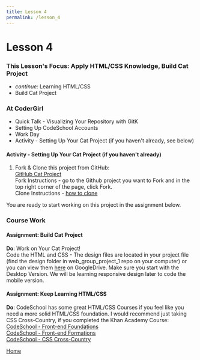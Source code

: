 ```yaml
---
title: Lesson 4
permalink: /lesson_4
---
```


# Lesson 4

### This Lesson's Focus: Apply HTML/CSS Knowledge, Build Cat Project
* <i>continue:</i> Learning HTML/CSS
* Build Cat Project


### At CoderGirl
* Quick Talk - Visualizing Your Repository with GitK
* Setting Up CodeSchool Accounts
* Work Day
* Activity - Setting Up Your Cat Project (if you haven't already, see below)

#### Activity - Setting Up Your Cat Project (if you haven't already)
1) Fork & Clone this project from GitHub:  
[GitHub Cat Project](https://github.com/LaunchCoderGirlSTL/web_group_project_1)  
Fork Instructions - go to the Github project you want to Fork and in the top right corner of the page, click Fork.  
Clone Instructions - [how to clone](https://help.github.com/articles/cloning-a-repository/)

You are ready to start working on this project in the assignment below.


### Course Work

#### Assignment: Build Cat Project  
**Do**: Work on Your Cat Project!  
Code the HTML and CSS - The design files are located in your project file (find the design folder in web_group_project_1 repo on your computer) or you can view them [here](https://drive.google.com/drive/folders/0B9ILOB0VrUJ5ODFvVTdhRWZiaHc?usp=sharing) on GoogleDrive. Make sure you start with the Desktop Version. We will be learning responsive design later to code the mobile version.

#### Assignment: Keep Learning HTML/CSS
**Do**: CodeSchool has some great HTML/CSS Courses if you feel like you need a more solid HTML/CSS foundation. I would recommend just taking CSS Cross-Country, if you completed the Khan Academy Course:  
[CodeSchool - Front-end Foundations](https://www.codeschool.com/courses/front-end-foundations)  
[CodeSchool - Front-end Formations](https://www.codeschool.com/courses/front-end-formations)  
[CodeSchool - CSS Cross-Country](https://www.codeschool.com/courses/css-cross-country)  

[Home]( /web_group_cohort )
